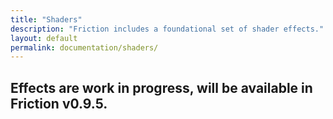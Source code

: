 ```yaml
---
title: "Shaders"
description: "Friction includes a foundational set of shader effects."
layout: default
permalink: documentation/shaders/
---
```


## **Effects are work in progress, will be available in Friction v0.9.5.**
